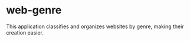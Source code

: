 # web-genre
This application classifies and organizes websites by genre, making their creation easier.
